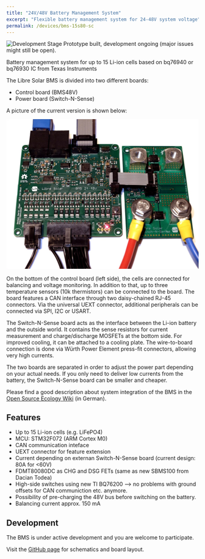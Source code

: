 ```yaml
---
title: "24V/48V Battery Management System"
excerpt: "Flexible battery management system for 24-48V system voltage"
permalink: /devices/bms-15s80-sc
---
```


![Development Stage](https://img.shields.io/badge/development%20stage-beta-orange.svg) Prototype built, development ongoing (major issues might still be open).

Battery management system for up to 15 Li-ion cells based on bq76940 or bq76930 IC from Texas Instruments

The Libre Solar BMS is divided into two different boards:

- Control board (BMS48V)
- Power board (Switch-N-Sense)

A picture of the current version is shown below:

![24V (10s) Battery management system](/images/bms24v_board_20161217.jpg)

On the bottom of the control board (left side), the cells are connected for balancing and voltage monitoring. In addition to that, up to three temperature sensors (10k thermistors) can be connected to the board. The board features a CAN interface through two daisy-chained RJ-45 connectors. Via the universal UEXT connector, additional peripherals can be connected via SPI, I2C or USART.

The Switch-N-Sense board acts as the interface between the Li-ion battery and the outside world. It contains the sense resistors for current measurement and charge/discharge MOSFETs at the bottom side. For improved cooling, it can be attached to a cooling plate. The wire-to-board connection is done via Würth Power Element press-fit connectors, allowing very high currents.

The two boards are separated in order to adjust the power part depending on your actual needs. If you only need to deliver low currents from the battery, the Switch-N-Sense board can be smaller and cheaper.

Please find a good description about system integration of the BMS in the [Open Source Ecology Wiki](https://wiki.opensourceecology.de/24-48V_BMS) (in German).

## Features

- Up to 15 Li-ion cells (e.g. LiFePO4)
- MCU: STM32F072 (ARM Cortex M0)
- CAN communication inteface
- UEXT connector for feature extension
- Current depending on externan Switch-N-Sense board (current design: 80A for <60V)
- FDMT80080DC as CHG and DSG FETs (same as new SBMS100 from Dacian Todea)
- High-side switches using new TI BQ76200 --> no problems with ground offsets for CAN communiction etc. anymore.
- Possibility of pre-charging the 48V bus before switching on the battery.
- Balancing current approx. 150 mA

## Development

The BMS is under active development and you are welcome to participate.

Visit the [GitHub page](https://github.com/LibreSolar/BMS-15S80-SC "12V/48V Battery Management System") for schematics and board layout.

